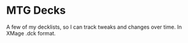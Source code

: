 # MTG Decks
A few of my decklists, so I can track tweaks and changes over time. In XMage .dck format.